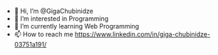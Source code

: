 - 👋 Hi, I’m @GigaChubinidze
- 👀 I’m interested in Programming
- 🌱 I’m currently learning Web Programming
- 📫 How to reach me https://www.linkedin.com/in/giga-chubinidze-03751a191/

